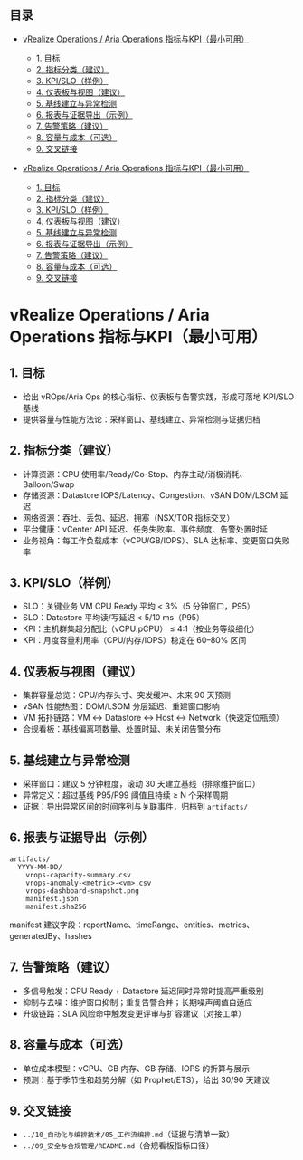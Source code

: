 ## 目录

- [vRealize Operations / Aria Operations 指标与KPI（最小可用）](#vrealize-operations-aria-operations-指标与kpi最小可用)
  - [1. 目标](#1-目标)
  - [2. 指标分类（建议）](#2-指标分类建议)
  - [3. KPI/SLO（样例）](#3-kpislo样例)
  - [4. 仪表板与视图（建议）](#4-仪表板与视图建议)
  - [5. 基线建立与异常检测](#5-基线建立与异常检测)
  - [6. 报表与证据导出（示例）](#6-报表与证据导出示例)
  - [7. 告警策略（建议）](#7-告警策略建议)
  - [8. 容量与成本（可选）](#8-容量与成本可选)
  - [9. 交叉链接](#9-交叉链接)

- [vRealize Operations / Aria Operations 指标与KPI（最小可用）](#vrealize-operations-aria-operations-指标与kpi最小可用)
  - [1. 目标](#1-目标)
  - [2. 指标分类（建议）](#2-指标分类建议)
  - [3. KPI/SLO（样例）](#3-kpislo样例)
  - [4. 仪表板与视图（建议）](#4-仪表板与视图建议)
  - [5. 基线建立与异常检测](#5-基线建立与异常检测)
  - [6. 报表与证据导出（示例）](#6-报表与证据导出示例)
  - [7. 告警策略（建议）](#7-告警策略建议)
  - [8. 容量与成本（可选）](#8-容量与成本可选)
  - [9. 交叉链接](#9-交叉链接)


# vRealize Operations / Aria Operations 指标与KPI（最小可用）

## 1. 目标

- 给出 vROps/Aria Ops 的核心指标、仪表板与告警实践，形成可落地 KPI/SLO 基线
- 提供容量与性能方法论：采样窗口、基线建立、异常检测与证据归档

## 2. 指标分类（建议）

- 计算资源：CPU 使用率/Ready/Co-Stop、内存主动/消极消耗、Balloon/Swap
- 存储资源：Datastore IOPS/Latency、Congestion、vSAN DOM/LSOM 延迟
- 网络资源：吞吐、丢包、延迟、拥塞（NSX/TOR 指标交叉）
- 平台健康：vCenter API 延迟、任务失败率、事件频度、告警处置时延
- 业务视角：每工作负载成本（vCPU/GB/IOPS）、SLA 达标率、变更窗口失败率

## 3. KPI/SLO（样例）

- SLO：关键业务 VM CPU Ready 平均 < 3%（5 分钟窗口，P95）
- SLO：Datastore 平均读/写延迟 < 5/10 ms（P95）
- KPI：主机群集超分配比（vCPU:pCPU） ≤ 4:1（按业务等级细化）
- KPI：月度容量利用率（CPU/内存/IOPS）稳定在 60–80% 区间

## 4. 仪表板与视图（建议）

- 集群容量总览：CPU/内存头寸、突发缓冲、未来 90 天预测
- vSAN 性能热图：DOM/LSOM 分层延迟、重建窗口影响
- VM 拓扑链路：VM ↔ Datastore ↔ Host ↔ Network（快速定位瓶颈）
- 合规看板：基线偏离项数量、处置时延、未关闭告警分布

## 5. 基线建立与异常检测

- 采样窗口：建议 5 分钟粒度，滚动 30 天建立基线（排除维护窗口）
- 异常定义：超过基线 P95/P99 阈值且持续 ≥ N 个采样周期
- 证据：导出异常区间的时间序列与关联事件，归档到 `artifacts/`

## 6. 报表与证据导出（示例）

```text
artifacts/
  YYYY-MM-DD/
    vrops-capacity-summary.csv
    vrops-anomaly-<metric>-<vm>.csv
    vrops-dashboard-snapshot.png
    manifest.json
    manifest.sha256
```

manifest 建议字段：reportName、timeRange、entities、metrics、generatedBy、hashes

## 7. 告警策略（建议）

- 多信号触发：CPU Ready + Datastore 延迟同时异常时提高严重级别
- 抑制与去噪：维护窗口抑制；重复告警合并；长期噪声阈值自适应
- 升级链路：SLA 风险命中触发变更评审与扩容建议（对接工单）

## 8. 容量与成本（可选）

- 单位成本模型：vCPU、GB 内存、GB 存储、IOPS 的折算与展示
- 预测：基于季节性和趋势分解（如 Prophet/ETS），给出 30/90 天建议

## 9. 交叉链接

- `../10_自动化与编排技术/05_工作流编排.md`（证据与清单一致）
- `../09_安全与合规管理/README.md`（合规看板指标口径）
